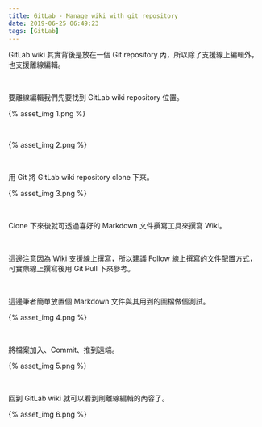 ```yaml
---
title: GitLab - Manage wiki with git repository
date: 2019-06-25 06:49:23
tags: [GitLab]
---
```


GitLab wiki 其實背後是放在一個 Git repository 內，所以除了支援線上編輯外，也支援離線編輯。  

<!-- More -->

</br>


要離線編輯我們先要找到 GitLab wiki repository 位置。  

{% asset_img 1.png %}

</br>


{% asset_img 2.png %}

</br>


用 Git 將 GitLab wiki repository clone 下來。  

{% asset_img 3.png %}

</br>


Clone 下來後就可透過喜好的 Markdown 文件撰寫工具來撰寫 Wiki。

</br>


這邊注意因為 Wiki 支援線上撰寫，所以建議 Follow 線上撰寫的文件配置方式，可實際線上撰寫後用 Git Pull 下來參考。  

</br>


這邊筆者簡單放置個 Markdown 文件與其用到的圖檔做個測試。  

{% asset_img 4.png %}

</br>


將檔案加入、Commit、推到遠端。  

{% asset_img 5.png %}

</br>


回到 GitLab wiki 就可以看到剛離線編輯的內容了。  

{% asset_img 6.png %}
